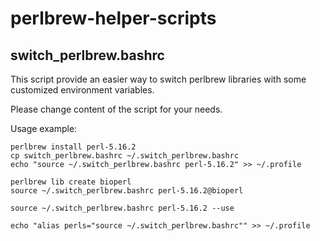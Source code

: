 perlbrew-helper-scripts
=======================

switch_perlbrew.bashrc
----------------------

This script provide an easier way to switch perlbrew libraries with some customized environment variables.

Please change content of the script for your needs.

Usage example:

```
perlbrew install perl-5.16.2
cp switch_perlbrew.bashrc ~/.switch_perlbrew.bashrc
echo "source ~/.switch_perlbrew.bashrc perl-5.16.2" >> ~/.profile

perlbrew lib create bioperl
source ~/.switch_perlbrew.bashrc perl-5.16.2@bioperl

source ~/.switch_perlbrew.bashrc perl-5.16.2 --use

echo "alias perls="source ~/.switch_perlbrew.bashrc"" >> ~/.profile
```
